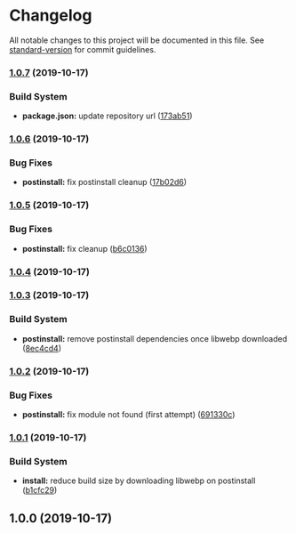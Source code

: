 # Changelog

All notable changes to this project will be documented in this file. See [standard-version](https://github.com/conventional-changelog/standard-version) for commit guidelines.

### [1.0.7](https://github.com/ezylean/webp/compare/v1.0.6...v1.0.7) (2019-10-17)


### Build System

* **package.json:** update repository url ([173ab51](https://github.com/ezylean/webp/commit/173ab51))



### [1.0.6](https://github.com///compare/v1.0.5...v1.0.6) (2019-10-17)


### Bug Fixes

* **postinstall:** fix postinstall cleanup ([17b02d6](https://github.com///commit/17b02d6))



### [1.0.5](https://github.com///compare/v1.0.4...v1.0.5) (2019-10-17)


### Bug Fixes

* **postinstall:** fix cleanup ([b6c0136](https://github.com///commit/b6c0136))



### [1.0.4](https://github.com///compare/v1.0.3...v1.0.4) (2019-10-17)



### [1.0.3](https://github.com///compare/v1.0.2...v1.0.3) (2019-10-17)


### Build System

* **postinstall:** remove postinstall dependencies once libwebp downloaded ([8ec4cd4](https://github.com///commit/8ec4cd4))



### [1.0.2](https://github.com///compare/v1.0.1...v1.0.2) (2019-10-17)


### Bug Fixes

* **postinstall:** fix module not found (first attempt) ([691330c](https://github.com///commit/691330c))



### [1.0.1](https://github.com///compare/v1.0.0...v1.0.1) (2019-10-17)


### Build System

* **install:** reduce build size by downloading libwebp on postinstall ([b1cfc29](https://github.com///commit/b1cfc29))



## 1.0.0 (2019-10-17)
